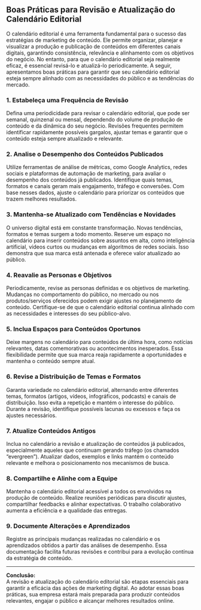 
## Boas Práticas para Revisão e Atualização do Calendário Editorial

O calendário editorial é uma ferramenta fundamental para o sucesso das estratégias de marketing de conteúdo. Ele permite organizar, planejar e visualizar a produção e publicação de conteúdos em diferentes canais digitais, garantindo consistência, relevância e alinhamento com os objetivos do negócio. No entanto, para que o calendário editorial seja realmente eficaz, é essencial revisá-lo e atualizá-lo periodicamente. A seguir, apresentamos boas práticas para garantir que seu calendário editorial esteja sempre alinhado com as necessidades do público e as tendências do mercado.

### 1. Estabeleça uma Frequência de Revisão

Defina uma periodicidade para revisar o calendário editorial, que pode ser semanal, quinzenal ou mensal, dependendo do volume de produção de conteúdo e da dinâmica do seu negócio. Revisões frequentes permitem identificar rapidamente possíveis gargalos, ajustar temas e garantir que o conteúdo esteja sempre atualizado e relevante.

### 2. Analise o Desempenho dos Conteúdos Publicados

Utilize ferramentas de análise de métricas, como Google Analytics, redes sociais e plataformas de automação de marketing, para avaliar o desempenho dos conteúdos já publicados. Identifique quais temas, formatos e canais geram mais engajamento, tráfego e conversões. Com base nesses dados, ajuste o calendário para priorizar os conteúdos que trazem melhores resultados.

### 3. Mantenha-se Atualizado com Tendências e Novidades

O universo digital está em constante transformação. Novas tendências, formatos e temas surgem a todo momento. Reserve um espaço no calendário para inserir conteúdos sobre assuntos em alta, como inteligência artificial, vídeos curtos ou mudanças em algoritmos de redes sociais. Isso demonstra que sua marca está antenada e oferece valor atualizado ao público.

### 4. Reavalie as Personas e Objetivos

Periodicamente, revise as personas definidas e os objetivos de marketing. Mudanças no comportamento do público, no mercado ou nos produtos/serviços oferecidos podem exigir ajustes no planejamento de conteúdo. Certifique-se de que o calendário editorial continua alinhado com as necessidades e interesses do seu público-alvo.

### 5. Inclua Espaços para Conteúdos Oportunos

Deixe margens no calendário para conteúdos de última hora, como notícias relevantes, datas comemorativas ou acontecimentos inesperados. Essa flexibilidade permite que sua marca reaja rapidamente a oportunidades e mantenha o conteúdo sempre atual.

### 6. Revise a Distribuição de Temas e Formatos

Garanta variedade no calendário editorial, alternando entre diferentes temas, formatos (artigos, vídeos, infográficos, podcasts) e canais de distribuição. Isso evita a repetição e mantém o interesse do público. Durante a revisão, identifique possíveis lacunas ou excessos e faça os ajustes necessários.

### 7. Atualize Conteúdos Antigos

Inclua no calendário a revisão e atualização de conteúdos já publicados, especialmente aqueles que continuam gerando tráfego (os chamados “evergreen”). Atualizar dados, exemplos e links mantém o conteúdo relevante e melhora o posicionamento nos mecanismos de busca.

### 8. Compartilhe e Alinhe com a Equipe

Mantenha o calendário editorial acessível a todos os envolvidos na produção de conteúdo. Realize reuniões periódicas para discutir ajustes, compartilhar feedbacks e alinhar expectativas. O trabalho colaborativo aumenta a eficiência e a qualidade das entregas.

### 9. Documente Alterações e Aprendizados

Registre as principais mudanças realizadas no calendário e os aprendizados obtidos a partir das análises de desempenho. Essa documentação facilita futuras revisões e contribui para a evolução contínua da estratégia de conteúdo.

---

**Conclusão:**  
A revisão e atualização do calendário editorial são etapas essenciais para garantir a eficácia das ações de marketing digital. Ao adotar essas boas práticas, sua empresa estará mais preparada para produzir conteúdos relevantes, engajar o público e alcançar melhores resultados online.
```
